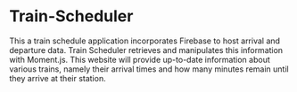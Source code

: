 # Train-Scheduler

This a train schedule application incorporates Firebase to host arrival and departure data. Train Scheduler retrieves and manipulates this information with Moment.js. This website will provide up-to-date information about various trains, namely their arrival times and how many minutes remain until they arrive at their station.

